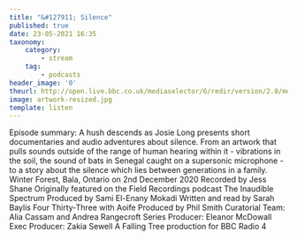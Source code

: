 ```yaml
---
title: "&#127911; Silence"
published: true
date: 23-05-2021 16:35
taxonomy:
    category:
        - stream
    tag:
        - podcasts
header_image: '0'
theurl: http://open.live.bbc.co.uk/mediaselector/6/redir/version/2.0/mediaset/audio-nondrm-download/proto/http/vpid/p09hxc9p.mp3
image: artwork-resized.jpg
template: listen
--- 
```

Episode summary: A hush descends as Josie Long presents short documentaries and audio adventures about silence. From an artwork that pulls sounds outside of the range of human hearing within it - vibrations in the soil, the sound of bats in Senegal caught on a supersonic microphone - to a story about the silence which lies between generations in a family. Winter Forest, Bala, Ontario on 2nd December 2020 Recorded by Jess Shane Originally featured on the Field Recordings podcast The Inaudible Spectrum Produced by Sami El-Enany Mokadi Written and read by Sarah Baylis Four Thirty-Three with Aoife Produced by Phil Smith Curatorial Team: Alia Cassam and Andrea Rangecroft Series Producer: Eleanor McDowall Exec Producer: Zakia Sewell A Falling Tree production for BBC Radio 4
